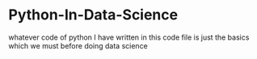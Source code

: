 # Python-In-Data-Science

whatever code of python I have written in this code file is just the basics which we must before doing data science 
